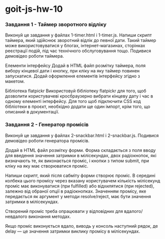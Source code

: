 # goit-js-hw-10

### Завдання 1 - Таймер зворотного відліку
Виконуй це завдання у файлах 1-timer.html і 1-timer.js. Напиши скрипт таймера, який здійснює зворотний відлік до певної дати. Такий таймер може використовуватися у блогах, інтернет-магазинах, сторінках реєстрації подій, під час технічного обслуговування тощо. Подивися демовідео роботи таймера.

Елементи інтерфейсу
Додай в HTML файл розмітку таймера, поля вибору кінцевої дати і кнопку, при кліку на яку таймер повинен запускатися. Додай оформлення елементів інтерфейсу згідно з макетом.

Бібліотека flatpickr
Використовуй бібліотеку flatpickr для того, щоб дозволити користувачеві кросбраузерно вибрати кінцеву дату і час в одному елементі інтерфейсу. Для того щоб підключити CSS код бібліотеки в проєкт, необхідно додати ще один імпорт, крім того, що описаний в документації.

### Завдання 2 - Генератор промісів
Виконуй це завдання у файлах 2-snackbar.html і 2-snackbar.js. Подивися демовідео роботи генератора промісів.

Додай в HTML файл розмітку форми. Форма складається з поля вводу для введення значення затримки в мілісекундах, двох радіокнопок, які визначають те, як виконається проміс, і кнопки з типом submit, при кліку на яку має створюватися проміс.

Напиши скрипт, який після сабміту форми створює проміс. В середині колбека цього промісу через вказану користувачем кількість мілісекунд проміс має виконуватися (при fulfilled) або відхилятися (при rejected), залежно від обраної опції в радіокнопках. Значенням промісу, яке передається як аргумент у методи resolve/reject, має бути значення затримки в мілісекундах.

Створений проміс треба опрацювати у відповідних для вдалого/невдалого виконання методах.

Якщо проміс виконується вдало, виводь у консоль наступний рядок, де delay — це значення затримки виклику промісу в мілісекундах.
